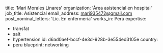 title: 'Mari Morales Linares'
organization: 'Área asistencial en hospital'
job_title: Asistencial
email_address: mari935472@gmail.com
post_nominal_letters: 'Lic. En enfermería'
works_in: Perú
expertise:
  - transfat
  - salt
  - hypertension
id: d6ad0aef-bccf-4e3d-928b-3e554ed3105e
country:
  - peru
blueprint: networking

